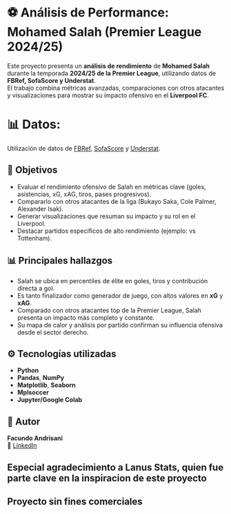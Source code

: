 # ⚽ Análisis de Performance: Mohamed Salah (Premier League 2024/25)

Este proyecto presenta un **análisis de rendimiento** de **Mohamed Salah** durante la temporada **2024/25 de la Premier League**, utilizando datos de **FBRef, SofaScore y Understat**.  
El trabajo combina métricas avanzadas, comparaciones con otros atacantes y visualizaciones para mostrar su impacto ofensivo en el **Liverpool FC**.

# 📊 Datos:

Utilización de datos de [FBRef](https://fbref.com), [SofaScore](https://www.sofascore.com) y [Understat](https://understat.com).

## 🚀 Objetivos
- Evaluar el rendimiento ofensivo de Salah en métricas clave (goles, asistencias, xG, xAG, tiros, pases progresivos).
- Compararlo con otros atacantes de la liga (Bukayo Saka, Cole Palmer, Alexander Isak).
- Generar visualizaciones que resuman su impacto y su rol en el Liverpool.
- Destacar partidos específicos de alto rendimiento (ejemplo: vs Tottenham).

## 📊 Principales hallazgos
- Salah se ubica en percentiles de élite en goles, tiros y contribución directa a gol.
- Es tanto finalizador como generador de juego, con altos valores en **xG** y **xAG**.
- Comparado con otros atacantes top de la Premier League, Salah presenta un impacto más completo y constante.
- Su mapa de calor y análisis por partido confirman su influencia ofensiva desde el sector derecho.

## ⚙️ Tecnologías utilizadas
- **Python**
- **Pandas**, **NumPy**
- **Matplotlib**, **Seaborn**
- **Mplsoccer**
- **Jupyter/Google Colab**

## 👤 Autor
**Facundo Andrisani**  
🔗 [LinkedIn](https://www.linkedin.com/in/facundo-andrisani/)  

## Especial agradecimiento a Lanus Stats, quien fue parte clave en la inspiracion de este proyecto
## Proyecto sin fines comerciales
